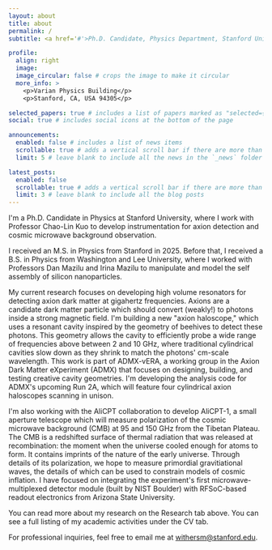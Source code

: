 ```yaml
---
layout: about
title: about
permalink: /
subtitle: <a href='#'>Ph.D. Candidate, Physics Department, Stanford University</a>.

profile:
  align: right
  image: 
  image_circular: false # crops the image to make it circular
  more_info: >
    <p>Varian Physics Building</p>
    <p>Stanford, CA, USA 94305</p>

selected_papers: true # includes a list of papers marked as "selected={true}"
social: true # includes social icons at the bottom of the page

announcements:
  enabled: false # includes a list of news items
  scrollable: true # adds a vertical scroll bar if there are more than 3 news items
  limit: 5 # leave blank to include all the news in the `_news` folder

latest_posts:
  enabled: false
  scrollable: true # adds a vertical scroll bar if there are more than 3 new posts items
  limit: 3 # leave blank to include all the blog posts
---
```


I'm a Ph.D. Candidate in Physics at Stanford University, where I work with Professor Chao-Lin Kuo to develop instrumentation for axion detection and cosmic microwave background observation. </p>

I received an M.S. in Physics from Stanford in 2025. Before that, I received a B.S. in Physics from Washington and Lee University, where I worked with Professors Dan Mazilu and Irina Mazilu to manipulate and model the self assembly of silicon nanoparticles. </p>

My current research focuses on developing high volume resonators for detecting axion dark matter at gigahertz frequencies. Axions are a candidate dark matter particle which should convert (weakly!) to photons inside a strong magnetic field. I'm building a new "axion haloscope," which uses a resonant cavity inspired by the geometry of beehives to detect these photons. This geometry allows the cavity to efficiently probe a wide range of frequencies above between 2 and 10 GHz, where traditional cylindrical cavities slow down as they shrink to match the photons' cm-scale wavelength. This work is part of ADMX-vERA, a working group in the Axion Dark Matter eXperiment (ADMX) that focuses on designing, building, and testing creative cavity geometries. I'm developing the analysis code for ADMX's upcoming Run 2A, which will feature four cylindrical axion haloscopes scanning in unison. </p>

I'm also working with the AliCPT collaboration to develop AliCPT-1, a small aperture telescope which will measure polarization of the cosmic microwave background (CMB) at 95 and 150 GHz from the Tibetan Plateau. The CMB is a redshifted surface of thermal radiation that was released at recombination: the moment when the universe cooled enough for atoms to form. It contains imprints of the nature of the early universe. Through details of its polarization, we hope to measure primordial gravitiational waves, the details of which can be used to constrain models of cosmic inflation. I have focused on integrating the experiment's first microwave-multiplexed detector module (built by NIST Boulder) with RFSoC-based readout electronics from Arizona State University. </p>

You can read more about my research on the Research tab above. You can see a full listing of my academic activities under the CV tab. </p>

For professional inquiries, feel free to email me at [withersm@stanford.edu](mailto:withersm@stanford.edu).
